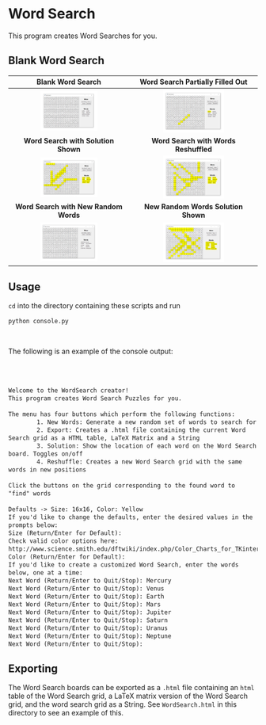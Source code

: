 # Word Search

This program creates Word Searches for you.

## Blank Word Search

Blank Word Search | Word Search Partially Filled Out
:---: | :---:
<img src="Documentation/WordSearchBlank.PNG" style="width: 50%"> | <img src="Documentation/WordSearchEarth.PNG" style="width: 50%">
**Word Search with Solution Shown** | **Word Search with Words Reshuffled**
<img src="Documentation/WordSearchSolution.PNG" style="width: 50%"> | <img src="Documentation/WordSearchSolutionReshuffled.PNG" style="width: 50%">
**Word Search with New Random Words** | **New Random Words Solution Shown**
<img src="Documentation/WordSearchNewWords.PNG" style="width: 50%"> | <img src="Documentation/WordSearchNewWordsSolution.PNG" style="width: 50%">

## Usage

`cd` into the directory containing these scripts and run
<br>

```
python console.py
```

<br>

The following is an example of the console output:

<br>
<br>

```
Welcome to the WordSearch creator!
This program creates Word Search Puzzles for you.

The menu has four buttons which perform the following functions:
        1. New Words: Generate a new random set of words to search for
        2. Export: Creates a .html file containing the current Word Search grid as a HTML table, LaTeX Matrix and a String
        3. Solution: Show the location of each word on the Word Search board. Toggles on/off
        4. Reshuffle: Creates a new Word Search grid with the same words in new positions

Click the buttons on the grid corresponding to the found word to "find" words

Defaults -> Size: 16x16, Color: Yellow
If you'd like to change the defaults, enter the desired values in the prompts below:
Size (Return/Enter for Default):
Check valid color options here: http://www.science.smith.edu/dftwiki/index.php/Color_Charts_for_TKinter
Color (Return/Enter for Default):
If you'd like to create a customized Word Search, enter the words below, one at a time:
Next Word (Return/Enter to Quit/Stop): Mercury
Next Word (Return/Enter to Quit/Stop): Venus
Next Word (Return/Enter to Quit/Stop): Earth
Next Word (Return/Enter to Quit/Stop): Mars
Next Word (Return/Enter to Quit/Stop): Jupiter
Next Word (Return/Enter to Quit/Stop): Saturn
Next Word (Return/Enter to Quit/Stop): Uranus
Next Word (Return/Enter to Quit/Stop): Neptune
Next Word (Return/Enter to Quit/Stop):
```

## Exporting

The Word Search boards can be exported as a `.html` file containing an `html` table of the Word Search grid, a LaTeX matrix version of the Word Search grid, and the word search grid as a String. See `WordSearch.html` in this directory to see an example of this.